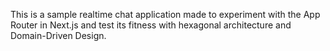 This is a sample realtime chat application made to experiment with the App Router in Next.js and test its fitness with hexagonal architecture and Domain-Driven Design.
